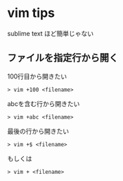 # vim tips

sublime text ほど簡単じゃない

## ファイルを指定行から開く

100行目から開きたい

```
> vim +100 <filename>
```

abcを含む行から開きたい

```
> vim +abc <filename>
```

最後の行から開きたい

```
> vim +$ <filename>
```

もしくは

```
> vim + <filename>
```
